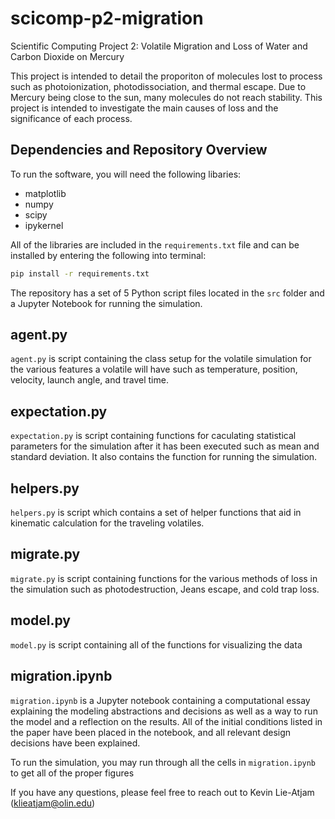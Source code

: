 # scicomp-p2-migration
Scientific Computing Project 2: Volatile Migration and Loss of Water and Carbon Dioxide on Mercury

This project is intended to detail the proporiton of molecules lost to process such as photoionization, photodissociation, and thermal escape. Due to Mercury being close to the sun, many molecules do not reach stability. This project is intended to investigate the main causes of loss and the significance of each process.

## Dependencies and Repository Overview
To run the software, you will need the following libaries:
* matplotlib
* numpy
* scipy
* ipykernel

All of the libraries are included in the `requirements.txt` file and can be installed by entering the following into terminal:

```bash
pip install -r requirements.txt
```

The repository has a set of 5 Python script files located in the `src` folder and a Jupyter Notebook for running the simulation.

## agent.py
`agent.py` is script containing the class setup for the volatile simulation for the various features a volatile will have such as temperature, position, velocity, launch angle, and travel time.

## expectation.py
`expectation.py` is script containing functions for caculating statistical parameters for the simulation after it has been executed such as mean and standard deviation. It also contains the function for running the simulation.

## helpers.py
`helpers.py` is script which contains a set of helper functions that aid in kinematic calculation for the traveling volatiles.

## migrate.py
`migrate.py` is script containing functions for the various methods of loss in the simulation such as photodestruction, Jeans escape, and cold trap loss.

## model.py
`model.py` is script containing all of the functions for visualizing the data

## migration.ipynb
`migration.ipynb` is a Jupyter notebook containing a computational essay explaining the modeling abstractions and decisions as well as a way to run the model and a reflection on the results. All of the initial conditions listed in the paper have been placed in the notebook, and all relevant design decisions have been explained.

To run the simulation, you may run through all the cells in `migration.ipynb` to get all of the proper figures

If you have any questions, please feel free to reach out to Kevin Lie-Atjam (klieatjam@olin.edu)
